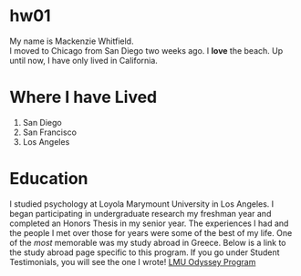 # hw01

My name is Mackenzie Whitfield.  
I moved to Chicago from San Diego two weeks ago. I **love** the beach. Up until now, I have only lived in California.

# Where I have Lived  
1. San Diego  
2. San Francisco  
3. Los Angeles

# Education
I studied psychology at Loyola Marymount University in Los Angeles. I began participating in undergraduate research my freshman year and completed an Honors Thesis in my senior year. The experiences I had and the people I met over those for years were some of the best of my life. One of the *most* memorable was my study abroad in Greece. Below is a link to the study abroad page specific to this program. If you go under Student Testimonials, you will see the one I wrote! 
[LMU Odyssey Program](https://bellarmine.lmu.edu/moderngreek/beyondtheclassroom/studyabroad)




